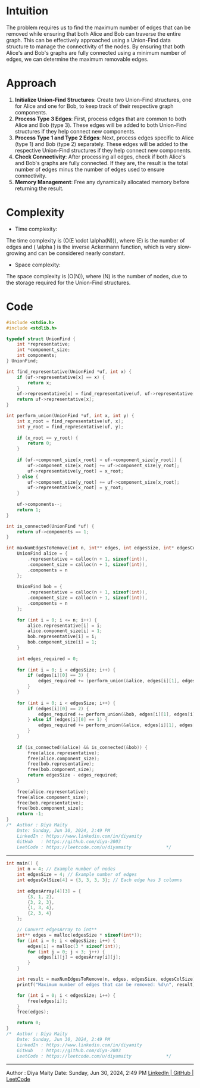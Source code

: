 # Intuition
<!-- Describe your first thoughts on how to solve this problem. -->
The problem requires us to find the maximum number of edges that can be removed while ensuring that both Alice and Bob can traverse the entire graph. This can be effectively approached using a Union-Find data structure to manage the connectivity of the nodes. By ensuring that both Alice's and Bob's graphs are fully connected using a minimum number of edges, we can determine the maximum removable edges.

# Approach
<!-- Describe your approach to solving the problem. -->
1. **Initialize Union-Find Structures**: Create two Union-Find structures, one for Alice and one for Bob, to keep track of their respective graph components.
2. **Process Type 3 Edges**: First, process edges that are common to both Alice and Bob (type 3). These edges will be added to both Union-Find structures if they help connect new components.
3. **Process Type 1 and Type 2 Edges**: Next, process edges specific to Alice (type 1) and Bob (type 2) separately. These edges will be added to the respective Union-Find structures if they help connect new components.
4. **Check Connectivity**: After processing all edges, check if both Alice's and Bob's graphs are fully connected. If they are, the result is the total number of edges minus the number of edges used to ensure connectivity.
5. **Memory Management**: Free any dynamically allocated memory before returning the result.

# Complexity
- Time complexity:
<!-- Add your time complexity here, e.g. $$O(n)$$ -->
The time complexity is \(O(E \cdot \alpha(N))\), where \(E\) is the number of edges and \( \alpha \) is the inverse Ackermann function, which is very slow-growing and can be considered nearly constant.

- Space complexity:
<!-- Add your space complexity here, e.g. $$O(n)$$ -->
The space complexity is \(O(N)\), where \(N\) is the number of nodes, due to the storage required for the Union-Find structures.

# Code
```c
#include <stdio.h>
#include <stdlib.h>
```
```c
typedef struct UnionFind {
    int *representative;
    int *component_size;
    int components;
} UnionFind;

int find_representative(UnionFind *uf, int x) {
    if (uf->representative[x] == x) {
        return x;
    }
    uf->representative[x] = find_representative(uf, uf->representative[x]);
    return uf->representative[x];
}

int perform_union(UnionFind *uf, int x, int y) {
    int x_root = find_representative(uf, x);
    int y_root = find_representative(uf, y);
    
    if (x_root == y_root) {
        return 0;
    }
    
    if (uf->component_size[x_root] > uf->component_size[y_root]) {
        uf->component_size[x_root] += uf->component_size[y_root];
        uf->representative[y_root] = x_root;
    } else {
        uf->component_size[y_root] += uf->component_size[x_root];
        uf->representative[x_root] = y_root;
    }
    
    uf->components--;
    return 1;
}

int is_connected(UnionFind *uf) {
    return uf->components == 1;
}

int maxNumEdgesToRemove(int n, int** edges, int edgesSize, int* edgesColSize) {
    UnionFind alice = {
        .representative = calloc(n + 1, sizeof(int)),
        .component_size = calloc(n + 1, sizeof(int)),
        .components = n
    };
    
    UnionFind bob = {
        .representative = calloc(n + 1, sizeof(int)),
        .component_size = calloc(n + 1, sizeof(int)),
        .components = n
    };
    
    for (int i = 0; i <= n; i++) {
        alice.representative[i] = i;
        alice.component_size[i] = 1;
        bob.representative[i] = i;
        bob.component_size[i] = 1;
    }
    
    int edges_required = 0;
    
    for (int i = 0; i < edgesSize; i++) {
        if (edges[i][0] == 3) {
            edges_required += (perform_union(&alice, edges[i][1], edges[i][2]) | perform_union(&bob, edges[i][1], edges[i][2]));
        }
    }
    
    for (int i = 0; i < edgesSize; i++) {
        if (edges[i][0] == 2) {
            edges_required += perform_union(&bob, edges[i][1], edges[i][2]);
        } else if (edges[i][0] == 1) {
            edges_required += perform_union(&alice, edges[i][1], edges[i][2]);
        }
    }
    
    if (is_connected(&alice) && is_connected(&bob)) {
        free(alice.representative);
        free(alice.component_size);
        free(bob.representative);
        free(bob.component_size);
        return edgesSize - edges_required;
    }
    
    free(alice.representative);
    free(alice.component_size);
    free(bob.representative);
    free(bob.component_size);
    return -1;
}
/*	Author : Diya Maity
	Date: Sunday, Jun 30, 2024, 2:49 PM
	LinkedIn : https://www.linkedin.com/in/diyamity
	GitHub   : https://github.com/diya-2003
	LeetCode : https://leetcode.com/u/diyamaity        		*/
```

---


```c
int main() {
    int n = 4; // Example number of nodes
    int edgesSize = 4; // Example number of edges
    int edgesColSize[4] = {3, 3, 3, 3}; // Each edge has 3 columns
    
    int edgesArray[4][3] = {
        {3, 1, 2},
        {3, 2, 3},
        {1, 3, 4},
        {2, 3, 4}
    };

    // Convert edgesArray to int**
    int** edges = malloc(edgesSize * sizeof(int*));
    for (int i = 0; i < edgesSize; i++) {
        edges[i] = malloc(3 * sizeof(int));
        for (int j = 0; j < 3; j++) {
            edges[i][j] = edgesArray[i][j];
        }
    }

    int result = maxNumEdgesToRemove(n, edges, edgesSize, edgesColSize);
    printf("Maximum number of edges that can be removed: %d\n", result);

    for (int i = 0; i < edgesSize; i++) {
        free(edges[i]);
    }
    free(edges);

    return 0;
}
/*	Author : Diya Maity
	Date: Sunday, Jun 30, 2024, 2:49 PM
	LinkedIn : https://www.linkedin.com/in/diyamity
	GitHub   : https://github.com/diya-2003
	LeetCode : https://leetcode.com/u/diyamaity        		*/

```

---

Author : Diya Maity 
Date: Sunday, Jun 30, 2024, 2:49 PM
 [LinkedIn | ](https://www.linkedin.com/in/diyamity)[GitHub | ](https://github.com/diya-2003)[LeetCode](https://leetcode.com/u/diyamaity)
